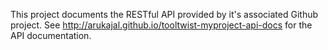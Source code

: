 This project documents the RESTful API provided by it's associated Github project.
See http://arukajal.github.io/tooltwist-myproject-api-docs for the API documentation.
